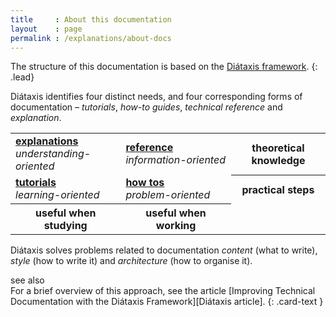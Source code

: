 ```yaml
---
title     : About this documentation
layout    : page
permalink : /explanations/about-docs
---
```


The structure of this documentation is based on the [Diátaxis framework].
{: .lead}

Diátaxis identifies four distinct needs, and four corresponding forms of documentation – *tutorials*, *how-to guides*, *technical reference* and *explanation*.

<table class='table mb-4 text-center'>
  <tr>
    <td>
      <strong><a href='../explanations'>explanations</a></strong><br/>
      <em>understanding-oriented</em>
    </td>
    <td>
      <strong><a href='../reference'>reference</a></strong><br/>
      <em>information-oriented</em>
    </td>
    <th class='text-body-secondary'>theoretical knowledge</th>
  </tr>
  <tr>
    <td>
      <strong><a href='../tutorials'>tutorials</a></strong><br/>
      <em>learning-oriented</em>
    </td>
    <td>
      <strong><a href='../how-tos'>how tos</a></strong><br/>
      <em>problem-oriented</em>
    </td>
    <th class='text-body-secondary'>practical steps</th>
  </tr>
  <tr>
    <th width='35%' class='text-body-secondary'>useful when studying</th>
    <th width='35%' class='text-body-secondary'>useful when working</th>
    <td width='30%'></td>
  </tr>
</table>

Diátaxis solves problems related to documentation *content* (what to write), *style* (how to write it) and *architecture* (how to organise it).

<div class="card bg-light my-3 rounded-0">
<div class="card-header">see also</div>
<div class="card-body" markdown='1'>
For a brief overview of this approach, see the article [Improving Technical Documentation with the Diátaxis Framework][Diátaxis article].
{: .card-text }
</div>
</div>

[The Documentation System]: http://docs.divio.com/documentation-system/
[Diátaxis framework]: http://diataxis.fr/
[Diátaxis article]: http://medium.com/@arshika/improving-technical-documentation-with-the-di%C3%A1taxis-framework-322c078f97f0
